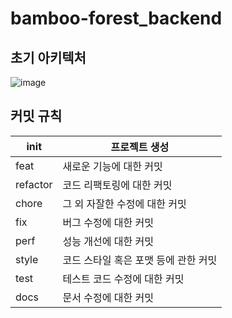 # bamboo-forest_backend
## 초기 아키텍처
![image](https://github.com/team-jung-ppo/bamboo-forest_backend/assets/118044367/7e9cebcd-e275-4ed2-876d-869b54584a50)

## 커밋 규칙
| init | 프로젝트 생성 |
| --- | --- |
| feat | 새로운 기능에 대한 커밋 |
| refactor | 코드 리팩토링에 대한 커밋 |
| chore | 그 외 자잘한 수정에 대한 커밋 |
| fix | 버그 수정에 대한 커밋 |
| perf | 성능 개선에 대한 커밋 |
| style | 코드 스타일 혹은 포맷 등에 관한 커밋 |
| test | 테스트 코드 수정에 대한 커밋 |
| docs | 문서 수정에 대한 커밋 |
